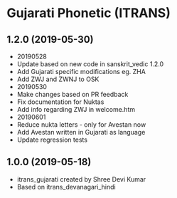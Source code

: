 Gujarati Phonetic (ITRANS)
==================

1.2.0 (2019-05-30)
--------------------
* 20190528 
* Update based on new code in sanskrit_vedic 1.2.0
* Add Gujarati specific modifications eg. ZHA
* Add ZWJ and ZWNJ to OSK
* 20190530
* Make changes based on PR feedback
* Fix documentation for Nuktas
* Add info regarding ZWJ in welcome.htm
* 20190601
* Reduce nukta letters - only for Avestan now
* Add Avestan written in Gujarati as language
* Update regression tests

1.0.0 (2019-05-18)
----------------
* itrans_gujarati created by Shree Devi Kumar
* Based on itrans_devanagari_hindi
